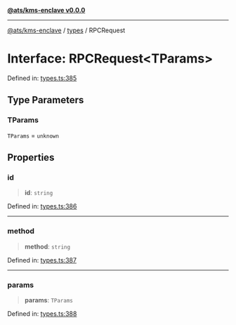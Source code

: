[**@ats/kms-enclave v0.0.0**](../../README.md)

***

[@ats/kms-enclave](../../README.md) / [types](../README.md) / RPCRequest

# Interface: RPCRequest\<TParams\>

Defined in: [types.ts:385](https://github.com/your-org/ats-kms/blob/main/src/v2/types.ts#L385)

## Type Parameters

### TParams

`TParams` = `unknown`

## Properties

### id

> **id**: `string`

Defined in: [types.ts:386](https://github.com/your-org/ats-kms/blob/main/src/v2/types.ts#L386)

***

### method

> **method**: `string`

Defined in: [types.ts:387](https://github.com/your-org/ats-kms/blob/main/src/v2/types.ts#L387)

***

### params

> **params**: `TParams`

Defined in: [types.ts:388](https://github.com/your-org/ats-kms/blob/main/src/v2/types.ts#L388)
